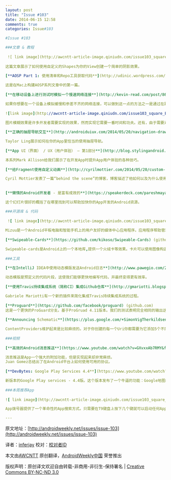 ```yaml
---
layout: post
title: "Issue #103"
date: 2014-06-15 12:58
comments: true
categories: Issue#103

#Issue #103

###文章 & 教程
 
 ![ link image](http://awcntt-article-image.qiniudn.com/issue103_square_Bildschirmfoto_2014-05-25_um_15.41.30.png) [**Android 用自定义Shapes实现阴影效果**](http://slothdevelopers.wordpress.com/2014/05/22/shadow-effect-with-custom-shapes/) 
 
这篇文章展示了如何使用自定义的Shapes为你的View创建一个简单的阴影效果。
 
[**AOSP Part 1: 使用清单和Repo工具获取代码**](http://udinic.wordpress.com/2014/05/24/aosp-part-1-get-the-code-using-the-manifest-and-repo/) (udinic.wordpress.com)

这是在Mac上构建AOSP系列文章中的第一篇。
 
[**在移动设备上进行测试时模拟一个慢速网络连接**](http://kevin-read.com/post/86601925386/simulating-a-slow-network-connection-when-testing-on) (kevin-read.com)

如果你想要在一个设备上模拟缓慢和参差不齐的网络连接，可以做到这一点的方法之一是通过在路由器上配置OpenWRT。
 
![link image](http://awcntt-article-image.qiniudn.com/issue103_square_Bildschirmfoto_2014-05-25_um_15.52.01.png)	 [**Android 小贴士: 使用Renderscript进行高效率的图片模糊处理**]()

图片模糊效果是许多开发者需要实现的效果，然而实现它需要一番时间和功夫。还有，由于需要对图像做很多处理，从CUP和内存使用方面看，如果没有合适的编码是非常痛苦的。
 
[**正确的抽屉导航交互**](http://androiduiux.com/2014/05/20/navigation-drawer-done-right/) (androiduiux.com)

Taylor Ling展示如何在你的App里恰当的使用抽屉导航。
 
[**App UI（界面） / UX（用户体验） – 第1部分**](http://blog.stylingandroid.com/archives/2571) (blog.stylingandroid.com)

本系列Mark Allison给我们展示了在开发App时提升App用户体验的各种技巧。
 
[**给Fragment使用自定义动画**](http://cyrilmottier.com/2014/05/20/custom-animations-with-fragments/) (cyrilmottier.com)

Cyril Mottier发表了一篇“behind the scene”的博客，博客描述了他如何以及为什么使用过渡动画从而改善Capitaine Train Android应用程序的搜索体验。
 
 
[**懒惰的Android开发者 - 是富有成效的**](https://speakerdeck.com/pareshmayani/lazy-android-developers-be-productive) (speakerdeck.com)

这个幻灯片很好的概括了在哪里找到可以帮助加快你的App开发的Android资源。

###开源库 & 代码
 
 ![ link image](http://awcntt-article-image.qiniudn.com/issue103_square_Bildschirmfoto_2014-05-25_um_15.54.07.png) [**Mizuu**](https://github.com/MizzleDK/Mizuu) (github.com)
 
Mizuu是一个Android平板电脑和智能手机上的用户友好的媒体中心应用程序。应用程序帮助管理你所有的电影和电视节目视频文件,自动对视频内容获取有用的信息,包括标题、情节、封面和演员。
 
[**Swipeable-Cards**](https://github.com/kikoso/Swipeable-Cards) (github.com)

Swipeable-cards是Android上的一个本地库,提供一个火绒卡等效果。卡片可以使用图像构造并显示动画效果,dismiss-to-like dismiss-to-unlike,使用不同的排序机制。
 
###工具
 
[**在IntelliJ IDEA中使用动态模版发送Android日志**](http://www.pawegio.com/2014/05/20/sending-android-logs-with-live-templates-in-intellij-idea-and-android-studio/) (www.pawegio.com)

动态模版是预定义的代码片段，这使我们能够更快地编写代码，并最终变得更有效率。
 
[**使用Travis持续集成系统（简称CI）集成Github仓库**](http://gmariotti.blogspot.com/2014/05/integrating-android-github-repo-with.html) (gmariotti.blogspot.com)

Gabriele Mariotti有一个新的插件来简化集成Travis持续集成系统的过程。
 
[**Proguard**](https://github.com/facebook/proguard) (github.com)
这是一个更快的ProGuard分支。基于ProGruad 4.11版本。我们的测试表明完全相同的输出这个分支比上游分支快2.5倍。
 
[**Announcing Schematic**](https://plus.google.com/+SimonVigTherkildsen/posts/4HyYYD8qCwC) (plus.google.com)

ContentProviders维护起来是比较麻烦的。对于你创建的每一个Uri你都需要为它添加5个不同的方法，而且还要把它添加到你的UriMatcher。为了缓解这种情况，Schematic可以帮你生成ContentProvider。而你只需要定义你的Uri和给他们添加注释。
 
###视频
 
[**高效的Android消息推送**](https://www.youtube.com/watch?v=GXvxxAb7RMY&feature=youtu.be) (www.youtube.com)

消息推送是App一个强大的附加功能，但是实现起来却非常麻烦。
Juan Gomez总结出了在Android平台上如何使用可用的协议。
 
[**DevBytes: Google Play Services 4.4**](https://www.youtube.com/watch?v=J2lYuNMeOfQ&feature=youtu.be)(www.youtube.com)

新版本的Google Play services - 4.4版。这个版本发布了一个牛逼的功能：Google地图的街景API。以及其他一些新功能。
 
###本周推荐App
 
![ link image](http://awcntt-article-image.qiniudn.com/issue103_square_Bildschirmfoto_2014-05-22_um_00.35.14.png)	 [**App Dialer**](https://play.google.com/store/apps/details?id=name.pilgr.appdialer&hl=en)  (play.google.com)

App拨号器提供了一个革命性的App搜索方式。只需要在T9键盘上按下几个键就可以启动任何App。当你需要快速找到并启动应用程序时节省了很多时间。

---
```



原文地址：[http://androidweekly.net/issues/issue-103](http://androidweekly.net/issues/issue-103)

译者：[inferjay](https://github.com/inferjay) 校对：[校对者ID](https://github.com/校对者ID)

本文由[AWCNTT](https://github.com/AWCNTT) 原创翻译，[AndroidWeekly中国](http://www.androidweekly.cn/) 荣誉推出

版权声明：原创译文欢迎自由转载-非商用-非衍生-保持署名 | [Creative Commons BY-NC-ND 3.0](http://creativecommons.org/licenses/by-nc-nd/3.0/deed.zh)